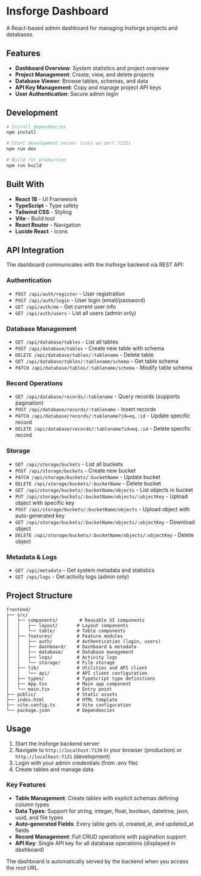 # Insforge Dashboard

A React-based admin dashboard for managing Insforge projects and databases.

## Features

- **Dashboard Overview**: System statistics and project overview
- **Project Management**: Create, view, and delete projects
- **Database Viewer**: Browse tables, schemas, and data
- **API Key Management**: Copy and manage project API keys
- **User Authentication**: Secure admin login

## Development

```bash
# Install dependencies
npm install

# Start development server (runs on port 7131)
npm run dev

# Build for production
npm run build
```

## Built With

- **React 18** - UI Framework
- **TypeScript** - Type safety
- **Tailwind CSS** - Styling
- **Vite** - Build tool
- **React Router** - Navigation
- **Lucide React** - Icons

## API Integration

The dashboard communicates with the Insforge backend via REST API:

### Authentication
- `POST /api/auth/register` - User registration
- `POST /api/auth/login` - User login (email/password)
- `GET /api/auth/me` - Get current user info
- `GET /api/auth/users` - List all users (admin only)

### Database Management
- `GET /api/database/tables` - List all tables
- `POST /api/database/tables` - Create new table with schema
- `DELETE /api/database/tables/:tablename` - Delete table
- `GET /api/database/tables/:tablename/schema` - Get table schema
- `PATCH /api/database/tables/:tablename/schema` - Modify table schema

### Record Operations
- `GET /api/database/records/:tablename` - Query records (supports pagination)
- `POST /api/database/records/:tablename` - Insert records
- `PATCH /api/database/records/:tablename?id=eq.:id` - Update specific record
- `DELETE /api/database/records/:tablename?id=eq.:id` - Delete specific record

### Storage
- `GET /api/storage/buckets` - List all buckets
- `POST /api/storage/buckets` - Create new bucket
- `PATCH /api/storage/buckets/:bucketName` - Update bucket
- `DELETE /api/storage/buckets/:bucketName` - Delete bucket
- `GET /api/storage/buckets/:bucketName/objects` - List objects in bucket
- `PUT /api/storage/buckets/:bucketName/objects/:objectKey` - Upload object with specific key
- `POST /api/storage/buckets/:bucketName/objects` - Upload object with auto-generated key
- `GET /api/storage/buckets/:bucketName/objects/:objectKey` - Download object
- `DELETE /api/storage/buckets/:bucketName/objects/:objectKey` - Delete object

### Metadata & Logs
- `GET /api/metadata` - Get system metadata and statistics
- `GET /api/logs` - Get activity logs (admin only)

## Project Structure

```
frontend/
├── src/
│   ├── components/        # Reusable UI components
│   │   ├── layout/       # Layout components
│   │   └── table/        # Table components
│   ├── features/         # Feature modules
│   │   ├── auth/         # Authentication (login, users)
│   │   ├── dashboard/    # Dashboard & metadata
│   │   ├── database/     # Database management
│   │   ├── logs/         # Activity logs
│   │   └── storage/      # File storage
│   ├── lib/              # Utilities and API client
│   │   └── api/          # API client configuration
│   ├── types/            # TypeScript type definitions
│   ├── App.tsx           # Main app component
│   └── main.tsx          # Entry point
├── public/               # Static assets
├── index.html            # HTML template
├── vite.config.ts        # Vite configuration
└── package.json          # Dependencies
```

## Usage

1. Start the Insforge backend server
2. Navigate to `http://localhost:7130` in your browser (production) or `http://localhost:7131` (development)
3. Login with your admin credentials (from .env file)
4. Create tables and manage data

### Key Features
- **Table Management**: Create tables with explicit schemas defining column types
- **Data Types**: Support for string, integer, float, boolean, datetime, json, uuid, and file types
- **Auto-generated Fields**: Every table gets id, created_at, and updated_at fields
- **Record Management**: Full CRUD operations with pagination support
- **API Key**: Single API key for all database operations (displayed in dashboard)

The dashboard is automatically served by the backend when you access the root URL.